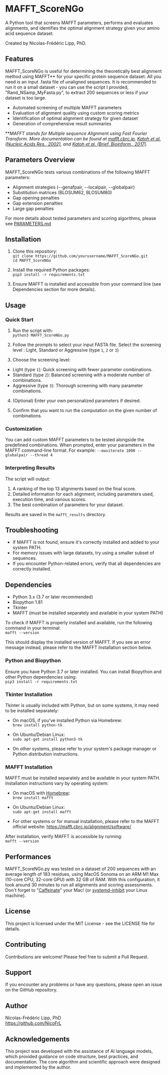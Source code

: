 # MAFFT_ScoreNGo

A Python tool that screens MAFFT parameters, performs and evaluates alignments, and identifies the optimal alignment strategy given your amino acid sequence dataset.

Created by Nicolas-Frédéric Lipp, PhD. 

## Features
MAFFT_ScoreNGo is useful for determining the theoretically best alignment method using MAFFT** for your specific protein sequence dataset. All you need is an input .fasta file of unaligned sequences. It is recommended to run it on a small dataset - you can use the script I provided, "Rand_NSamp_MyFasta.py", to extract 200 sequences or less if your dataset is too large. 

- Automated screening of multiple MAFFT parameters
- Evaluation of alignment quality using custom scoring metrics
- Identification of optimal alignment strategy for given dataset
- Generation of comprehensive result summaries



***MAFFT stands for Multiple sequence Alignment using Fast Fourier Transform. More documentation can be found at [mafft.cbrc.jp](https://mafft.cbrc.jp/alignment/software/algorithms/algorithms.html), [Katoh et al. (Nucleic Acids Res., 2002)](https://doi.org/10.1093%2Fnar%2Fgkf436), and [Katoh et al. (Brief. Bioinform., 2017)](https://doi.org/10.1093/bib/bbx108).*

## Parameters Overview

MAFFT_ScoreNGo tests various combinations of the following MAFFT parameters:
- Alignment strategies (--genafpair, --localpair, --globalpair)
- Substitution matrices (BLOSUM62, BLOSUM80)
- Gap opening penalties
- Gap extension penalties
- Large gap penalties

For more details about tested parameters and scoring algorithms, please see [PARAMETERS.md](./PARAMETERS.md)


## Installation

1. Clone this repository:  
   ```git clone https://github.com/yourusername/MAFFT_ScoreNGo.git```  
   ```cd MAFFT_ScoreNGo```

2. Install the required Python packages:  
   ```pip3 install -r requirements.txt```

3. Ensure MAFFT is installed and accessible from your command line (see Dependencies section for more details).

## Usage

### Quick Start
1. Run the script with:  
```python3 MAFFT_ScoreNGo.py```

2. Follow the prompts to select your input FASTA file.
Select the screening level : Light, Standard or Aggressive (type ```1```, ```2``` or ```3```)
3. Choose the screening level:
- Light (type `1`): Quick screening with fewer parameter combinations.
- Standard (type `2`): Balanced screening with a moderate number of combinations.
- Aggressive (type `3`): Thorough screening with many parameter combinations.

4. (Optional) Enter your own personalized parameters if desired.

5. Confirm that you want to run the computation on the given number of combinations.

### Customization

You can add custom MAFFT parameters to be tested alongside the predefined combinations. When prompted, enter your parameters in the MAFFT command-line format. For example: ```--maxiterate 1000 --globalpair --thread 4```


### Interpreting Results

The script will output:
1. A ranking of the top 13 alignments based on the final score.
2. Detailed information for each alignment, including parameters used, execution time, and various scores.
3. The best combination of parameters for your dataset.

Results are saved in the `mafft_results` directory.

## Troubleshooting

- If MAFFT is not found, ensure it's correctly installed and added to your system PATH.
- For memory issues with large datasets, try using a smaller subset of sequences.
- If you encounter Python-related errors, verify that all dependencies are correctly installed.

## Dependencies

- Python 3.x (3.7 or later recommended)
- Biopython 1.81
- Tkinter
- MAFFT (must be installed separately and available in your system PATH)

To check if MAFFT is properly installed and available, run the following command in your terminal:  
```mafft --version```

This should display the installed version of MAFFT. If you see an error message instead, please refer to the MAFFT Installation section below.

### Python and Biopython

Ensure you have Python 3.7 or later installed. You can install Biopython and other Python dependencies using:  
```pip3 install -r requirements.txt```

### Tkinter Installation

Tkinter is usually included with Python, but on some systems, it may need to be installed separately:

- On macOS, if you've installed Python via Homebrew:  
 ```brew install python-tk```

- On Ubuntu/Debian Linux:  
  ```sudo apt-get install python3-tk```

- On other systems, please refer to your system's package manager or Python distribution instructions.

### MAFFT Installation

MAFFT must be installed separately and be available in your system PATH. Installation instructions vary by operating system:

- On macOS with [Homebrew](https://brew.sh):  
  ```brew install mafft```

- On Ubuntu/Debian Linux:  
  ```sudo apt-get install mafft```

- For other systems or for manual installation, please refer to the MAFFT official website: https://mafft.cbrc.jp/alignment/software/

After installation, verify MAFFT is accessible by running:  
```mafft --version```

## Performances
MAFFT_ScoreNGo.py was tested on a dataset of 200 sequences with an average length of 183 residues, using MacOS Sonoma on an ARM M1 Max (10-core CPU, 32-core GPU) with 32 GB of RAM. With this configuration, it took around 30 minutes to run all alignments and scoring assessments.
Don't forget to "[Caffeinate](https://www.theapplegeek.co.uk/blog/caffeinate)" your Mac! (or [systemd-inhibit](https://evanhahn.com/systemd-inhibit-alternative-to-macos-caffeinate/) your Linux machine). 



## License

This project is licensed under the MIT License - see the LICENSE file for details.

## Contributing

Contributions are welcome! Please feel free to submit a Pull Request.

## Support

If you encounter any problems or have any questions, please open an issue on the GitHub repository.

## Author

Nicolas-Frédéric Lipp, PhD  
https://github.com/NicoFrL

## Acknowledgements

This project was developed with the assistance of AI language models, which provided guidance on code structure, best practices, and documentation. The core algorithm and scientific approach were designed and implemented by the author.
